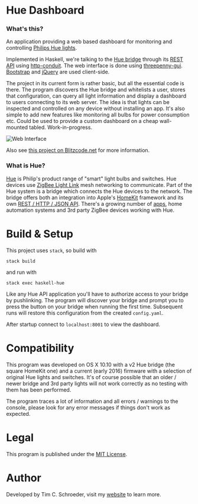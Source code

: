 
# Hue Dashboard

### What's this?

An application providing a web based dashboard for monitoring and controlling [Philips Hue lights](http://www2.meethue.com/en-XX).

Implemented in Haskell, we're talking to the [Hue bridge](http://www2.meethue.com/en-us/productdetail/philips-hue-bridge) through its [REST API](http://www.developers.meethue.com/) using [http-conduit](https://www.stackage.org/package/http-conduit). The web interface is done using [threepenny-gui](https://wiki.haskell.org/Threepenny-gui). [Bootstrap](http://getbootstrap.com/) and [jQuery](https://jquery.com/) are used client-side.

The project in its current form is rather basic, but all the essential code is there. The program discovers the Hue bridge and whitelists a user, stores that configuration, can query all light information and display a dashboard to users connecting to its web server. The idea is that lights can be inspected and controlled on any device without installing an app. It's also simple to add new features like monitoring all bulbs for power consumption etc. Could be used to provide a custom dashboard on a cheap wall-mounted tabled. Work-in-progress.

![Web Interface](https://raw.github.com/blitzcode/hue-dashboard/master/web-interface.png)

Also see [this project on Blitzcode.net](http://www.blitzcode.net/haskell.shtml#hue-dashboard) for more information.

### What is Hue?

[Hue](http://www2.meethue.com/en-XX) is Philip's product range of "smart" light bulbs and switches. Hue devices use [ZigBee Light Link](http://www.zigbee.org/zigbee-for-developers/applicationstandards/zigbee-light-link/) mesh networking to communicate. Part of the Hue system is a bridge which connects the Hue devices to the network. The bridge offers both an integration into Apple's [HomeKit](http://www.apple.com/ios/homekit/) framework and its own [REST / HTTP / JSON API](http://www.developers.meethue.com/). There's a growing number of [apps](http://www.developers.meethue.com/otherapps/otherAppsIOS.html), home automation systems and 3rd party ZigBee devices working with Hue.

# Build & Setup

This project uses `stack`, so build with

    stack build

and run with

    stack exec haskell-hue

Like any Hue API application you'll have to authorize access to your bridge by pushlinking. The program will discover your bridge and prompt you to press the button on your bridge when running the first time. Subsequent runs will restore this configuration from the created `config.yaml`.

After startup connect to `localhost:8001` to view the dashboard.

# Compatibility

This program was developed on OS X 10.10 with a v2 Hue bridge (the square HomeKit one) and a current (early 2016) firmware with a selection of original Hue lights and switches. It's of course possible that an older / newer bridge and 3rd party lights will not work correctly as no testing with them has been performed.

The program traces a lot of information and all errors / warnings to the console, please look for any error messages if things don't work as expected.

# Legal

This program is published under the [MIT License](http://en.wikipedia.org/wiki/MIT_License).

# Author

Developed by Tim C. Schroeder, visit my [website](http://www.blitzcode.net) to learn more.

